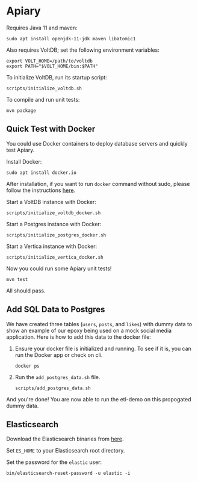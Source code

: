 # Apiary
Requires Java 11 and maven:

    sudo apt install openjdk-11-jdk maven libatomic1

Also requires VoltDB; set the following environment variables:

    export VOLT_HOME=/path/to/voltdb
    export PATH="$VOLT_HOME/bin:$PATH"

To initialize VoltDB, run its startup script:

    scripts/initialize_voltdb.sh

To compile and run unit tests:

    mvn package

## Quick Test with Docker
You could use Docker containers to deploy database servers and quickly test Apiary.

Install Docker:
```
sudo apt install docker.io
```

After installation, if you want to run `docker` command without sudo, please follow the instructions [here](https://docs.docker.com/engine/install/linux-postinstall/).

Start a VoltDB instance with Docker:
```
scripts/initialize_voltdb_docker.sh
```

Start a Postgres instance with Docker:
```
scripts/initialize_postgres_docker.sh
```

Start a Vertica instance with Docker:
```
scripts/initialize_vertica_docker.sh
```

Now you could run some Apiary unit tests!
```
mvn test
```
All should pass.

## Add SQL Data to Postgres

We have created three tables (`users`, `posts`, and `likes`) with dummy data to show an example of our epoxy being used on a mock social media application. Here is how to add this data to the docker file:

1. Ensure your docker file is initialized and running. To see if it is, you can run the Docker app or check on cli.

    ```
    docker ps
    ```

2. Run the `add_postgres_data.sh` file.

    ```
    scripts/add_postgres_data.sh
    ```

And you're done! You are now able to run the etl-demo on this propogated dummy data.


## Elasticsearch

Download the Elasticsearch binaries from [here](https://www.elastic.co/downloads/elasticsearch).

Set `ES_HOME` to your Elasticsearch root directory.

Set the password for the `elastic` user:
```
bin/elasticsearch-reset-password -u elastic -i
```
